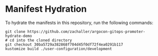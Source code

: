 # Manifest Hydration

To hydrate the manifests in this repository, run the following commands:

```shell
git clone https://github.com/zachaller/argocon-gitops-promoter-hydrate-demo
# cd into the cloned directory
git checkout 30ba5729a382868f704d45f0df72f4ea0291b117
kustomize build ./user-configuration/development
```
